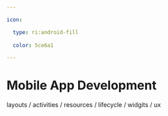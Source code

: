 ```yaml
---

icon: 

  type: ri:android-fill
  
  color: 5ce6a1

---
```


# Mobile App Development

layouts / activities / resources / lifecycle / widgits / ux